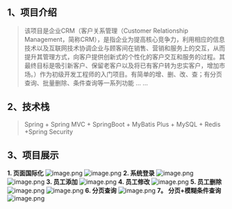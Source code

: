 ## 1、项目介绍
> 该项目是企业CRM（客户关系管理（Customer Relationship Management，简称CRM），是指企业为提高核心竞争力，利用相应的信息技术以及互联网技术协调企业与顾客间在销售、营销和服务上的交互，从而提升其管理方式，向客户提供创新式的个性化的客户交互和服务的过程。其最终目标是吸引新客户、保留老客户以及将已有客户转为忠实客户，增加市场。）作为初级开发工程师的入门项目。有简单的增、删、改、查；有分页查询、批量删除、条件查询等一系列功能 ... ...

## 2、技术栈
> Spring + Spring MVC + SpringBoot + MyBatis Plus + MySQL + Redis +Spring Security

## 3、项目展示
**1. 页面国际化**
![image.png](https://cdn.nlark.com/yuque/0/2023/png/29512941/1672756276416-63a4187e-aea1-485b-8dfe-7bb446404742.png#averageHue=%23fefefe&clientId=uef0cf62e-831d-4&crop=0&crop=0&crop=1&crop=1&from=paste&height=325&id=ud60a889f&margin=%5Bobject%20Object%5D&name=image.png&originHeight=837&originWidth=1389&originalType=binary&ratio=1&rotation=0&showTitle=false&size=40441&status=done&style=none&taskId=ue583f388-8d8f-4b4c-b745-5f89a2c20b0&title=&width=540)
![image.png](https://cdn.nlark.com/yuque/0/2023/png/29512941/1672756319681-c79782a1-e7b0-438b-9dc6-c8f0ffdb20e0.png#averageHue=%23fefefe&clientId=uef0cf62e-831d-4&crop=0&crop=0&crop=1&crop=1&from=paste&height=337&id=u45607023&margin=%5Bobject%20Object%5D&name=image.png&originHeight=832&originWidth=1344&originalType=binary&ratio=1&rotation=0&showTitle=false&size=37573&status=done&style=none&taskId=u6fe9cf31-0eef-4e72-9e0d-5483f04d626&title=&width=545)
**2. 系统登录**
![image.png](https://cdn.nlark.com/yuque/0/2023/png/29512941/1672756426617-b8331c30-e676-4932-b06e-d3946dc8240b.png#averageHue=%23fefefe&clientId=uef0cf62e-831d-4&crop=0&crop=0&crop=1&crop=1&from=paste&height=362&id=u71c52656&margin=%5Bobject%20Object%5D&name=image.png&originHeight=853&originWidth=1288&originalType=binary&ratio=1&rotation=0&showTitle=false&size=38401&status=done&style=none&taskId=ue8a00720-db08-4b97-86ad-97656c7af9a&title=&width=547)
![image.png](https://cdn.nlark.com/yuque/0/2022/png/29512941/1671863300939-ca47eb44-9031-49c3-a43f-e34f56446b79.png#averageHue=%23fefefe&clientId=uda33ddda-98f5-4&crop=0&crop=0&crop=1&crop=1&from=paste&height=377&id=uc8aca838&margin=%5Bobject%20Object%5D&name=image.png&originHeight=867&originWidth=1251&originalType=binary&ratio=1&rotation=0&showTitle=false&size=40158&status=done&style=none&taskId=uef0ae725-56c7-41d4-9650-688bbb62479&title=&width=544)
**3. 员工添加**
![image.png](https://cdn.nlark.com/yuque/0/2023/png/29512941/1672756656979-95886dd9-f7e9-488f-a8e7-2dff26b035f6.png#averageHue=%23ecd39c&clientId=ua7c5cc5b-0a3b-4&crop=0&crop=0&crop=1&crop=1&from=paste&height=364&id=u955f9041&margin=%5Bobject%20Object%5D&name=image.png&originHeight=716&originWidth=1089&originalType=binary&ratio=1&rotation=0&showTitle=false&size=65595&status=done&style=none&taskId=u26a9adf7-0531-49a4-b304-5240cf6b7f0&title=&width=554)
**4. 员工修改**
![image.png](https://cdn.nlark.com/yuque/0/2023/png/29512941/1672756784699-ebf9c396-155f-48ee-94f9-4fff22af767b.png#averageHue=%23ecd39c&clientId=ua7c5cc5b-0a3b-4&crop=0&crop=0&crop=1&crop=1&from=paste&height=352&id=u71b0a008&margin=%5Bobject%20Object%5D&name=image.png&originHeight=716&originWidth=1139&originalType=binary&ratio=1&rotation=0&showTitle=false&size=67678&status=done&style=none&taskId=u1f4f3ea7-20e9-4c36-a102-5de68a9b110&title=&width=560)
**5. 员工删除**
![image.png](https://cdn.nlark.com/yuque/0/2023/png/29512941/1672756872340-42a77a57-769c-4b8e-b1f2-a4350a290378.png#averageHue=%23e5c48c&clientId=ua7c5cc5b-0a3b-4&crop=0&crop=0&crop=1&crop=1&from=paste&height=249&id=uc499f996&margin=%5Bobject%20Object%5D&name=image.png&originHeight=768&originWidth=1773&originalType=binary&ratio=1&rotation=0&showTitle=false&size=120120&status=done&style=none&taskId=uf9a867b0-e692-4568-8753-bf6f00d5184&title=&width=575)
![image.png](https://cdn.nlark.com/yuque/0/2023/png/29512941/1672756922080-114fbe8d-df70-44f1-bc43-524386a01ed9.png#averageHue=%23e4c38c&clientId=ua7c5cc5b-0a3b-4&crop=0&crop=0&crop=1&crop=1&from=paste&height=239&id=u7159f2f4&margin=%5Bobject%20Object%5D&name=image.png&originHeight=763&originWidth=1836&originalType=binary&ratio=1&rotation=0&showTitle=false&size=121174&status=done&style=none&taskId=ubdc67cb6-4614-4087-a7bf-50bf39f8d32&title=&width=574)
**6. 分页查询**
![image.png](https://cdn.nlark.com/yuque/0/2023/png/29512941/1672757050339-c8d9460a-02e9-4032-9e23-7fbd5e6014b6.png#averageHue=%23e6c68e&clientId=ua7c5cc5b-0a3b-4&crop=0&crop=0&crop=1&crop=1&from=paste&height=250&id=u9b09879f&margin=%5Bobject%20Object%5D&name=image.png&originHeight=774&originWidth=1779&originalType=binary&ratio=1&rotation=0&showTitle=false&size=115829&status=done&style=none&taskId=u9b0a2f05-fbfa-45d0-9af6-5c3e8c1ed1f&title=&width=575)
**7。 分页+模糊条件查询**
![image.png](https://cdn.nlark.com/yuque/0/2023/png/29512941/1672757163216-95ad9a7a-3220-481d-9ad8-df3ee212e109.png#averageHue=%23e6c58d&clientId=ua7c5cc5b-0a3b-4&crop=0&crop=0&crop=1&crop=1&from=paste&height=251&id=u534843c5&margin=%5Bobject%20Object%5D&name=image.png&originHeight=773&originWidth=1770&originalType=binary&ratio=1&rotation=0&showTitle=false&size=117968&status=done&style=none&taskId=ud4ac8ddf-a93e-4621-907c-f8f4fbdae62&title=&width=574)



